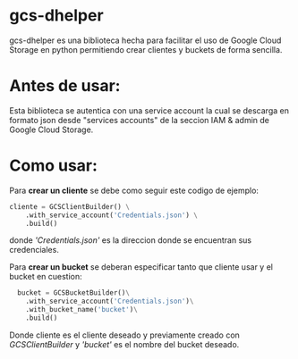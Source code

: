 # gcs-dhelper
gcs-dhelper es una biblioteca hecha para facilitar el uso de Google Cloud Storage en python permitiendo crear clientes y buckets de forma sencilla.

# Antes de usar:
Esta biblioteca se autentica con una service account la cual se descarga en formato json desde "services accounts" de la seccion IAM & admin de Google Cloud Storage.

# Como usar:
Para **crear un cliente** se debe como seguir este codigo de ejemplo:
```python
cliente = GCSClientBuilder() \
    .with_service_account('Credentials.json') \
    .build()
```
donde *'Credentials.json'* es la direccion donde se encuentran sus credenciales.

Para **crear un bucket** se deberan especificar tanto que cliente usar y el bucket en cuestion:

```python
  bucket = GCSBucketBuilder()\
    .with_service_account('Credentials.json')\
    .with_bucket_name('bucket')\
    .build()
```
  Donde cliente es el cliente deseado y previamente creado con *GCSClientBuilder* y *'bucket'* es el nombre del bucket deseado.